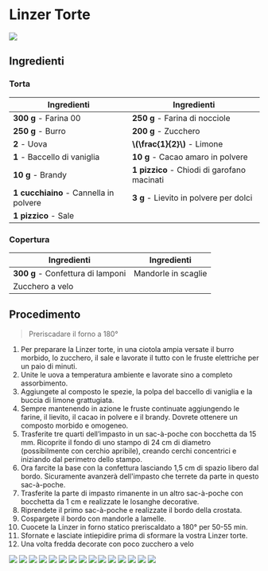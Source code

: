 # Linzer Torte

![](img/Linzer-Torte.webp)

## Ingredienti

### Torta

| Ingredienti                  | Ingredienti             |
| ---------------------------- | ----------------------- |
| **300 g** - Farina 00 | **250 g** - Farina di nocciole |
| **250 g** - Burro | **200 g** - Zucchero |
| **2** - Uova | **\\(\frac{1}{2}\\)** - Limone |
| **1** - Baccello di vaniglia | **10 g** - Cacao amaro in polvere |
| **10 g** - Brandy | **1 pizzico** - Chiodi di garofano macinati |
| **1 cucchiaino** - Cannella in polvere | **3 g** - Lievito in polvere per dolci |
| **1 pizzico** - Sale | |

### Copertura

| Ingredienti                  | Ingredienti             |
| ---------------------------- | ----------------------- |
| **300 g** - Confettura di lamponi | Mandorle in scaglie |
| Zucchero a velo | |

## Procedimento

> Preriscadare il forno a 180°

1. Per preparare la Linzer torte, in una ciotola ampia versate il burro morbido, lo zucchero, il sale e lavorate il tutto con le fruste elettriche per un paio di minuti. 
1. Unite le uova a temperatura ambiente e lavorate sino a completo assorbimento. 
1. Aggiungete al composto le spezie, la polpa del baccello di vaniglia e la buccia di limone grattugiata. 
1. Sempre mantenendo in azione le fruste continuate aggiungendo le farine, il lievito, il cacao in polvere e il brandy. Dovrete ottenere un composto morbido e omogeneo.
1. Trasferite tre quarti dell’impasto in un sac-à-poche con bocchetta da 15 mm. Ricoprite il fondo di uno stampo di 24 cm di diametro (possibilmente con cerchio apribile), creando cerchi concentrici e iniziando dal perimetro dello stampo. 
1. Ora farcite la base con la confettura lasciando 1,5 cm di spazio libero dal bordo. Sicuramente avanzerà dell'impasto che terrete da parte in questo sac-à-poche.
1. Trasferite la parte di impasto rimanente in un altro sac-à-poche con bocchetta da 1 cm e realizzate le losanghe decorative. 
1. Riprendete il primo sac-à-poche e realizzate il bordo della crostata. 
1. Cospargete il bordo con mandorle a lamelle.
1. Cuocete la Linzer in forno statico preriscaldato a 180° per 50-55 min. 
1. Sfornate e lasciate intiepidire prima di sformare la vostra Linzer torte. 
1. Una volta fredda decorate con poco zucchero a velo

![](img/linzer-torte_1.webp)
![](img/linzer-torte_2.webp)
![](img/linzer-torte_3.webp)
![](img/linzer-torte_4.webp)
![](img/linzer-torte_5.webp)
![](img/linzer-torte_6.webp)
![](img/linzer-torte_7.webp)
![](img/linzer-torte_8.webp)
![](img/linzer-torte_9.webp)
![](img/linzer-torte_10.webp)
![](img/linzer-torte_11.webp)
![](img/linzer-torte_12.webp)
![](img/linzer-torte_13.webp)
![](img/linzer-torte_14.webp)
![](img/linzer-torte_15.webp)
